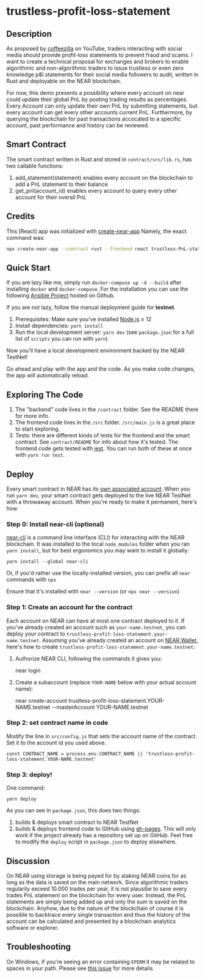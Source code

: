 # trustless-profit-loss-statement

## Description

As proposed by [coffeezilla](https://www.youtube.com/channel/UCFQMnBA3CS502aghlcr0_aw) on YouTube, 
traders interacting with social media should provide profit-loss statements to prevent fraud and scams.
I want to create a technical proposal for exchanges and brokers to enable algorithmic and non-algorithmic traders to issue trustless or even zero knowledge p&l statements for their social media followers to audit, written in Rust and deployable on the NEAR blockchain.

For now, this demo presents a possibility where every account on near could update their global PnL by posting trading results as percentages. Every Account can only update their own PnL by submitting statements, but every account can get every other accounts current PnL. Furthermore, by querying the blockchain for past transactions accocated to a specific account, past performance and history can be reviewed.

## Smart Contract

The smart contract written in Rust and stored in ``contract/src/lib.rs``, has two callable functions:
1.  add_statement(statement) enables every account on the blockchain to add a PnL statement to their balance
2.  get_pnl(account_id) enables every account to query every other account for their overall PnL


## Credits

This [React] app was initialized with [create-near-app]
Namely, the exact command was:

```bash
npx create-near-app --contract rust --frontend react trustless-PnL-statement
```

## Quick Start

If you are lazy like me, simply run ``docker-compose up -d --build`` after installing ``docker`` and ``docker-compose``.
For the installation you can use the following [Ansible Project](https://github.com/joengelh/ansible-kvm) hosted on Github.

If you are not lazy, follow the manual deployment guide for **testnet**.

1. Prerequisites: Make sure you've installed [Node.js] ≥ 12
2. Install dependencies: `yarn install`
3. Run the local development server: `yarn dev` (see `package.json` for a
   full list of `scripts` you can run with `yarn`)

Now you'll have a local development environment backed by the NEAR TestNet!

Go ahead and play with the app and the code. As you make code changes, the app will automatically reload.


## Exploring The Code

1. The "backend" code lives in the `/contract` folder. See the README there for
   more info.
2. The frontend code lives in the `/src` folder. `/src/main.js` is a great
   place to start exploring.
3. Tests: there are different kinds of tests for the frontend and the smart
   contract. See `contract/README` for info about how it's tested. The frontend
   code gets tested with [jest]. You can run both of these at once with `yarn
   run test`.


## Deploy

Every smart contract in NEAR has its [own associated account][NEAR accounts]. When you run `yarn dev`, your smart contract gets deployed to the live NEAR TestNet with a throwaway account. When you're ready to make it permanent, here's how.

### Step 0: Install near-cli (optional)

[near-cli] is a command line interface (CLI) for interacting with the NEAR blockchain. It was installed to the local `node_modules` folder when you ran `yarn install`, but for best ergonomics you may want to install it globally:

    yarn install --global near-cli

Or, if you'd rather use the locally-installed version, you can prefix all `near` commands with `npx`

Ensure that it's installed with `near --version` (or `npx near --version`)


### Step 1: Create an account for the contract

Each account on NEAR can have at most one contract deployed to it. If you've already created an account such as `your-name.testnet`, you can deploy your contract to `trustless-profit-loss-statement.your-name.testnet`. Assuming you've already created an account on [NEAR Wallet], here's how to create `trustless-profit-loss-statement.your-name.testnet`:

1. Authorize NEAR CLI, following the commands it gives you:

      near login

2. Create a subaccount (replace `YOUR-NAME` below with your actual account name):

      near create-account trustless-profit-loss-statement.YOUR-NAME.testnet --masterAccount YOUR-NAME.testnet


### Step 2: set contract name in code

Modify the line in `src/config.js` that sets the account name of the contract. Set it to the account id you used above.

    const CONTRACT_NAME = process.env.CONTRACT_NAME || 'trustless-profit-loss-statement.YOUR-NAME.testnet'


### Step 3: deploy!

One command:

    yarn deploy

As you can see in `package.json`, this does two things:

1. builds & deploys smart contract to NEAR TestNet
2. builds & deploys frontend code to GitHub using [gh-pages]. This will only work if the project already has a repository set up on GitHub. Feel free to modify the `deploy` script in `package.json` to deploy elsewhere.

## Discussion

On NEAR using storage is being payed for by staking NEAR coins for as long as the data is saved on the main network. Since algorithmic traders regularily exceed 10.000 trades per year, it is not plausibe to save every trades PnL statement on the blockchain for every user. Instead, the PnL statements are simply being added up and only the sum is saved on the blockchain.
Anyhow, due to the nature of the blockchain of course it is possible to backtrace every single transaction and thus the history of the account can be calculated and presented by a blockchain analytics software or explorer.

## Troubleshooting

On Windows, if you're seeing an error containing `EPERM` it may be related to spaces in your path. Please see [this issue](https://github.com/zkat/npx/issues/209) for more details.


  [Vue]: https://vuejs.org/
  [create-near-app]: https://github.com/near/create-near-app
  [Node.js]: https://nodejs.org/en/download/package-manager/
  [jest]: https://jestjs.io/
  [NEAR accounts]: https://docs.near.org/docs/concepts/account
  [NEAR Wallet]: https://wallet.testnet.near.org/
  [near-cli]: https://github.com/near/near-cli
  [gh-pages]: https://github.com/tschaub/gh-pages

